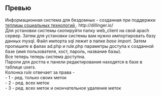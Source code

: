 <h2>Превью</h2>
Информационная система для бездомных - созданная при поддержки <a href="http://te-st.ru/">теплицы социальных технологий </a>. 
http://dillinger.io/
<br>
Для установки системы скопируйти папку web_client на свой apach сервер.
Затем для установки системы вам нужно импортировать базу данных mysql. Файл импорта sql лежит в папке <i>base import</i>.
Затем пропишите в фалах ad.php и rule.php параметры доступа к созданной базе (имя пользователя, хост, пароль, название базы). <br> 
Все теперь теперь система доступна.  <br> 
Пароли для достпа к панели редактирования находятся в базе в таблице users. <br> 
Колонка <i>rule</i> отвечает за права - <br>
 - 1 - ред. только своих меток <br> 
 - 2 - ред. всех меток <br> 
 - 3 - ред. всех меток и окончательное удаление меток <br>  
 
